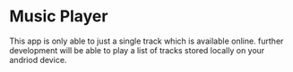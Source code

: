 # Music Player
This app is only able to just a single track which is available online.
further development will be able to play a list of tracks stored locally on your andriod device.
